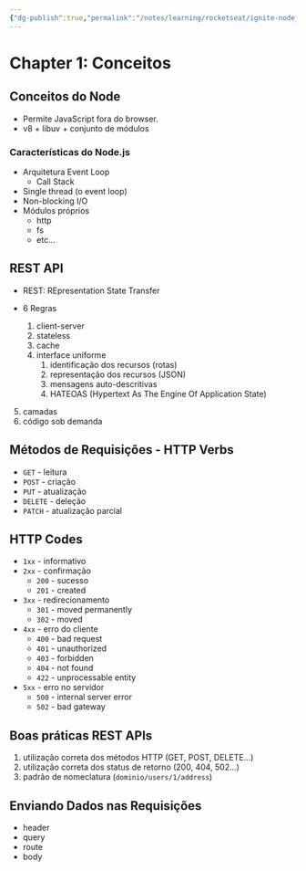 ```yaml
---
{"dg-publish":true,"permalink":"/notes/learning/rocketseat/ignite-nodejs/chapter-1-1-conceitos/","dgHomeLink":true,"dgPassFrontmatter":false,"dgShowBacklinks":true,"dgShowLocalGraph":false}
---
```


# Chapter 1: Conceitos


## Conceitos do Node

- Permite JavaScript fora do browser.
- v8 + libuv + conjunto de módulos

### Características do Node.js

- Arquitetura Event Loop
    - Call Stack
- Single thread (o event loop)
- Non-blocking I/O
- Módulos próprios
    - http
    - fs
    - etc...


## REST API

- REST: REpresentation State Transfer

- 6 Regras
    1. client-server
    2. stateless
    3. cache
    4. interface uniforme
        1. identificação dos recursos (rotas)
        2. representação dos recursos (JSON)
        3. mensagens auto-descritivas
        4. HATEOAS (Hypertext As The Engine Of Application State)
5. camadas
6. código sob demanda

## Métodos de Requisições - HTTP Verbs

- `GET` - leitura
- `POST` - criação
- `PUT` - atualização
- `DELETE` - deleção
- `PATCH` - atualização parcial


## HTTP Codes

- `1xx` - informativo
- `2xx` - confirmação
    - `200` - sucesso
    - `201` - created
- `3xx` - redirecionamento
    - `301` - moved permanently
    - `302` - moved
- `4xx` - erro do cliente
    - `400` - bad request
    - `401` - unauthorized
    - `403` - forbidden
    - `404` - not found
    - `422` - unprocessable entity
- `5xx` - erro no servidor
    - `500` - internal server error
    - `502` - bad gateway


## Boas práticas REST APIs

1. utilização correta dos métodos HTTP (GET, POST, DELETE...)
2. utilização correta dos status de retorno (200, 404, 502...)
3. padrão de nomeclatura (`dominio/users/1/address`)



## Enviando Dados nas Requisições

- header
- query
- route
- body


